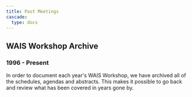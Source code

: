 ```yaml
---
title: Past Meetings
cascade:
  type: docs
---
```


## WAIS Workshop Archive 

### 1996 - Present

In order to document each year's WAIS Workshop, we have archived all of the schedules, agendas and abstracts. This makes it possible to go back and review what has been covered in years gone by.
